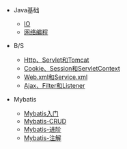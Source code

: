 - Java基础

  - [IO](_source/IO.md)
  - [网络编程](_source/网络编程.md)

- B/S

    - [Http、Servlet和Tomcat](_source/Browser-Server/04ServletAndTomcat.md)
    - [Cookie、Session和ServletContext](_source/Browser-Server/Cookie-Session-servletContex.md)
    - [Web.xml和Service.xml](_source/Browser-Server/Web.xml-Service.xml.md)
    - [Ajax、Filter和Listener](_source/Browser-Server/Ajax-Filter-Listener.md)

- Mybatis

    - [Mybatis入门](_source/Mybatis/Mybatis01.md)
    - [Mybatis-CRUD](_source/Mybatis/Mybatis02.md)
    - [Mybatis-进阶](_source/Mybatis/Mybatis03.md)
    - [Mybatis-注解](_source/Mybatis/Mybatis04.md)